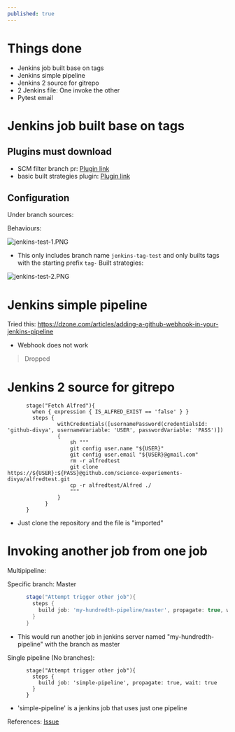 ```yaml
---
published: true
---
```

# Things done
- Jenkins job built base on tags
- Jenkins simple pipeline
- Jenkins 2 source for gitrepo
- 2 Jenkins file: One invoke the other
- Pytest email


# Jenkins job built base on tags

## Plugins must download
- SCM filter branch pr:  [Plugin link](https://plugins.jenkins.io/scm-filter-branch-pr/)
- basic built strategies plugin: [Plugin link](https://github.com/jenkinsci/basic-branch-build-strategies-plugin/blob/master/docs/user.adoc)

## Configuration

Under branch sources:

Behaviours:

![jenkins-test-1.PNG]({{site.baseurl}}/img/jenkins-test-1.PNG)

- This only includes branch name `jenkins-tag-test` and only builts tags with the starting prefix `tag-`
Built strategies:

![jenkins-test-2.PNG]({{site.baseurl}}/img/jenkins-test-2.PNG)

# Jenkins simple pipeline

Tried this: https://dzone.com/articles/adding-a-github-webhook-in-your-jenkins-pipeline

- Webhook does not work

> Dropped

# Jenkins 2 source for gitrepo

```
      stage("Fetch Alfred"){
        when { expression { IS_ALFRED_EXIST == 'false' } }
        steps {
                withCredentials([usernamePassword(credentialsId: 'github-divya', usernameVariable: 'USER', passwordVariable: 'PASS')]) 
                {
                    sh """
                    git config user.name "${USER}"
                    git config user.email "${USER}@gmail.com"
                    rm -r alfredtest
                    git clone https://${USER}:${PASS}@github.com/science-experiements-divya/alfredtest.git
                    cp -r alfredtest/Alfred ./
                    """
                } 
            }
      }
```

- Just clone the repository and the file is "imported"

# Invoking another job from one job

Multipipeline:

Specific branch: Master
```groovy
      stage("Attempt trigger other job"){
        steps {
          build job: 'my-hundredth-pipeline/master', propagate: true, wait: true
        }
      }
```
- This would run another job in jenkins server named "my-hundredth-pipeline" with the branch as master


Single pipeline (No branches):

```
      stage("Attempt trigger other job"){
        steps {
          build job: 'simple-pipeline', propagate: true, wait: true
        }
      }
```
- 'simple-pipeline' is a jenkins job that uses just one pipeline

References: [Issue](https://stackoverflow.com/questions/46471467/jenkins-fails-on-building-a-downstream-job)


